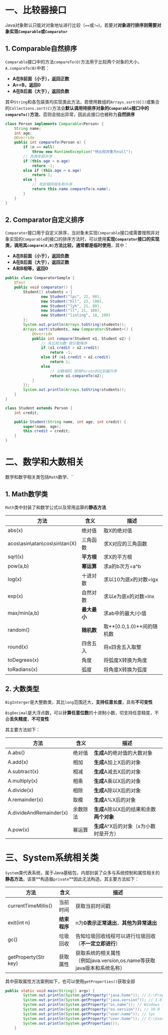 # 一、比较器接口

Java对象默认只能对对象地址进行比较（`==`或`!=`)，若要对**对象进行排序则需要对象实现`Comparable`或`Comparator`**

## 1. Comparable自然排序

`Comparable`接口中的方法`compareTo(O)`方法用于比较两个对象的大小，`A.compareTo(B)`中若：

+ **A在B前面（小于），返回正数**
+ **A==B，返回0**
+ **A在B后面（大于），返回负数**

其中`String`和各包装类均实现类此方法，若使用数组的`Arrays.sort(O[])`或集合的`Collections.sort(C)`方法会**默认调用待排序对象的`Comparable`接口中的`compareTo()`方法**，否则会抛出异常，因此此接口也被称为**自然排序**

```java
class Person implements Comparable<Person> {
    String name;
    int age;
    @Override
    public int compareTo(Person o) {
        if (o == null)
            throw new RuntimeException("待比较对象为null");
        // 先按年龄升序
        if (this.age < o.age)
            return -1;
        else if (this.age > o.age)
            return 1;
        else {
            // 年龄相同按名称升序
            return this.name.compareTo(o.name);
        }
    }
}
```

## 2. Comparator自定义排序

`Comparator`接口用于自定义排序，当对象未实现`Comparable`接口或需要按照非对象实现的`Comparable`的接口的排序方法时，可以使用**实现`Comparator`接口的实现类，调用其`compare(A,B)`方法比较，通常都是临时使用**，其中：

+ **A在B前面（小于），返回负数**
+ **A在B后面（大于），返回正数**
+ **A和B相等，返回0**

```java
public class ComparatorSample {
    @Test
    public void comparator() {
        Student[] students = {
                new Student("lpc", 22, 98),
                new Student("hll", 23, 100),
                new Student("lyh", 21, 80),
                new Student("ll", 21, 100),
                new Student("linling", 18, 100)
        };
        System.out.println(Arrays.toString(students));
        Arrays.sort(students, new Comparator<Student>() {
            @Override
            public int compare(Student o1, Student o2) {
                // 先比较分数 按分数降序
                if (o1.credit > o2.credit)
                    return -1;
                else if (o1.credit < o2.credit)
                    return 1;
                else
                    // 分数相同 使用Person的比较器升序
                    return o1.compareTo(o2);
            }
        });
        System.out.println(Arrays.toString(students));
    }
}

class Student extends Person {
    int credit;

    public Student(String name, int age, int credit) {
        super(name, age);
        this.credit = credit;
    }
}
```



# 二、数学和大数相关

数学和数字相关类包括`Math`数学、``

## 1. Math数学类

`Math`类中封装了和数学公式以及常用运算的**静态方法**

| 方法                          | 含义       | 描述                  |
| ----------------------------- | ---------- | --------------------- |
| abs(x)                        | 绝对值     | 取X的绝对值           |
| acos\asin\atan\cos\sin\tan(X) | 三角函数   | 求X对应的三角函数     |
| sqrt(x)                       | **平方根** | 求X的平方根           |
| pow(a,b)                      | **幂运算** | 求a的b次方=a^b        |
| log(x)                        | 十进对数   | 求以10为底x的对数=lgx |
| exp(x)                        | 自然对数   | 求以e为底x的对数=lnx  |
| max/min(a,b)                  | **最大最小** | 求ab中的最大/小值     |
|random()|**随机数**|取**[0.0,1.0)**间的随机数|
|round(x)|四舍五入|将x四舍五入取整|
|toDegrees(x)|角度|将弧度X转换为角度|
|toRadians(x)|弧度|将角度X转换为弧度|



## 2. 大数类型

`BigInterger`是大整数类，其比`long`范围还大，**支持任意长度**，具有**不可变性**

`BigDecimal`是大浮点数，可以**计算任意位数**的十进制小数，切支持任意精度，不会**丢失精度**，**不可变性**

其主要方法如下：

| 方法                    | 含义     | 描述                                     |
| ----------------------- | -------- | ---------------------------------------- |
| A.abs()                 | 绝对值   | **生成**A的绝对值的大数对象              |
| A.add(x)                | 相加     | **生成**A加上X后的对象                   |
| A.subtract(x)           | 相减     | **生成**A减去X后的对象                   |
| A.multiply(x)           | 相乘     | **生成**A乘以X后的对象                   |
| A.divide(x)             | 相除     | **生成**A除以X后的对象                       |
| A.remainder(x)          | 取模     | **生成**A%X后的对象                      |
| A.divideAndRemainder(x) | 余数除法 | **生成**A除以X后的结果和余数**两个对象** |
| A.pow(x)                | 幂运算   | **生成**A^X后的对象（x为小数时是开方）   |



# 三、System系统相关类

`System`类代表系统，属于Java基础包，内部封装了众多与系统控制和属性相关的**静态方法**，该类**构造器`private`**因此无法构造。其主要方法如下：

| 方法                 | 含义         | 描述                                                         |
| -------------------- | ------------ | ------------------------------------------------------------ |
| currentTimeMillis()  | 当前时间     | 获取当前时间戳                                               |
| exit(int n)          | **结束程序** | n为**0表示正常退出**，**其他为异常退出**                     |
| gc()                 | 垃圾回收     | 告知垃圾回收线程可以进行垃圾回收（**不一定立即进行**）       |
| getProperty(Str key) | 获取属性     | 获取系统的相关属性<br>（例如java.version,os.name等获取java版本和系统名称） |

其中获取属性方法案例如下，也可以使用`getProperties()`获取全部

```java
public static void main(String[] args) {
        System.out.println(System.getProperty("java.home")); // C:\Program Files\Java\jdk1.8.0_271\jre
        System.out.println(System.getProperty("java.version")); // 1.8.0_271
        System.out.println(System.getProperty("os.name")); // Windows 10
        System.out.println(System.getProperty("os.version")); // 10.0
        System.out.println(System.getProperty("user.name")); // lpc
        System.out.println(System.getProperty("user.home")); // C:\Users\lpc
   	 	System.out.println(System.getProperties());
    }
```

